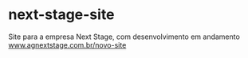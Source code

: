 # next-stage-site

Site para a empresa Next Stage, com desenvolvimento em andamento
www.agnextstage.com.br/novo-site
